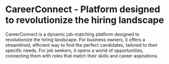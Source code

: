 # CareerConnect - Platform designed to revolutionize the hiring landscape

CareerConnect is a dynamic job-matching platform designed to revolutionize the hiring landscape. For business owners, it offers a streamlined, efficient way to find the perfect candidates, tailored to their specific needs. For job seekers, it opens a world of opportunities, connecting them with roles that match their skills and career aspirations.